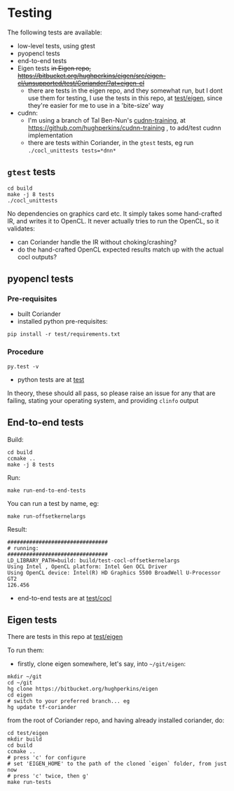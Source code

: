 # Testing

The following tests are available:
- low-level tests, using gtest
- pyopencl tests
- end-to-end tests
- Eigen tests
  ~~in Eigen repo, https://bitbucket.org/hughperkins/eigen/src/eigen-cl/unsupported/test/Coriander/?at=eigen-cl~~
  - there are tests in the eigen repo, and they somewhat run, but I dont use them for testing, I use the tests in this repo, at [test/eigen](test/eigen), since they're easier for me to use in a 'bite-size' way
- cudnn:
  - I'm using a branch of Tal Ben-Nun's [cudnn-training](https://github.com/tbennun/cudnn-training), at https://github.com/hughperkins/cudnn-training , to add/test cudnn implementation
  - there are tests within Coriander, in the `gtest` tests, eg run `./cocl_unittests tests=*dnn*`

## `gtest` tests

```
cd build
make -j 8 tests
./cocl_unittests
```

No dependencies on graphics card etc.  It simply takes some hand-crafted IR, and writes it to OpenCL.  It never actually tries to run the OpenCL, so it validates:
- can Coriander handle the IR without choking/crashing?
- do the hand-crafted OpenCL expected results match up with the actual cocl outputs?

## pyopencl tests

### Pre-requisites

- built Coriander
- installed python pre-requisites:
```
pip install -r test/requirements.txt
```

### Procedure

```
py.test -v
```

- python tests are at [test](test)

In theory, these should all pass, so please raise an issue for any that are failing, stating your operating system, and providing `clinfo` output

## End-to-end tests

Build:
```
cd build
ccmake ..
make -j 8 tests
```

Run:
```
make run-end-to-end-tests
```

You can run a test by name, eg:
```
make run-offsetkernelargs
```
Result:
```
################################
# running:
################################
LD_LIBRARY_PATH=build: build/test-cocl-offsetkernelargs
Using Intel , OpenCL platform: Intel Gen OCL Driver
Using OpenCL device: Intel(R) HD Graphics 5500 BroadWell U-Processor GT2
126.456
```
- end-to-end tests are at [test/cocl](test/cocl)

## Eigen tests

There are tests in this repo at [test/eigen](test/eigen)

To run them:
- firstly, clone eigen somewhere, let's say, into `~/git/eigen`:
```
mkdir ~/git
cd ~/git
hg clone https://bitbucket.org/hughperkins/eigen
cd eigen
# switch to your preferred branch... eg
hg update tf-coriander
```
from the root of Coriander repo, and having already installed coriander, do:
```
cd test/eigen
mkdir build
cd build
ccmake ..
# press 'c' for configure
# set 'EIGEN_HOME' to the path of the cloned `eigen` folder, from just now
# press 'c' twice, then g'
make run-tests
```
